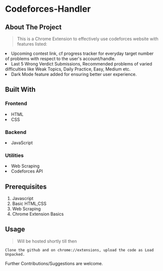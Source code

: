 # Codeforces-Handler
## About The Project
>This is a Chrome Extension to effectively use codeforces website with features listed:

<li>Upcoming contest link, cf progress tracker for everyday target number of problems with respect to the user's account/handle. </li>
<li>Last 5 Wrong Verdict Submissions, Recommended problems of varied difficulties like Weak Topics, Daily Practice, Easy, Medium etc.</li>
<li>Dark Mode feature added for ensuring better user experience.</li>

## Built With
### Frontend
<li>HTML</li>
<li>CSS</li>

### Backend
<li>JavaScript</li>

### Utilities
<li>Web Scraping</li>
<li>Codeforces API</li>

## Prerequisites
1. Javascript
2. Basic HTML,CSS 
3. Web Scraping
4. Chrome Extension Basics

## Usage
> Will be hosted shortly till then
```
Clone the github and on chrome://extensions, upload the code as Load Unpacked.
```

Further Contributions/Suggestions are welcome.
